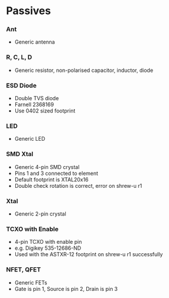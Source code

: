 # Passives

### Ant
* Generic antenna

### R, C, L, D
* Generic resistor, non-polarised capacitor, inductor, diode

### ESD Diode
* Double TVS diode
* Farnell 2368169
* Use 0402 sized footprint

### LED
* Generic LED

### SMD Xtal
* Generic 4-pin SMD crystal
* Pins 1 and 3 connected to element
* Default footprint is XTAL20x16
* Double check rotation is correct, error on shrew-u r1

### Xtal
* Generic 2-pin crystal

### TCXO with Enable
* 4-pin TCXO with enable pin
* e.g. Digikey 535-12686-ND
* Used with the ASTXR-12 footprint on shrew-u r1 successfully

### NFET, QFET
* Generic FETs
* Gate is pin 1, Source is pin 2, Drain is pin 3
